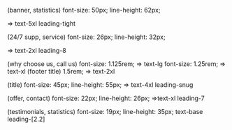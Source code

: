 (banner, statistics)
font-size: 50px;
line-height: 62px;

=> text-5xl leading-tight

(24/7 supp, service)
font-size: 26px;
line-height: 32px;

=> text-2xl leading-8

(why choose us, call us)
font-size: 1.125rem; => text-lg
font-size: 1.25rem; => text-xl
(footer title)
1.5rem; => text-2xl

(title)
font-size: 45px;
line-height: 55px;
=> text-4xl leading-snug

(offer, contact)
font-size: 22px;
line-height: 26px;
=>text-xl leading-7

(testimonials, statistics)
font-size: 19px; 
line-height: 35px;
text-base leading-[2.2]
